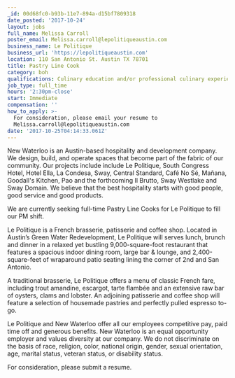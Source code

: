 ```yaml
---
_id: 00d68fc0-b93b-11e7-894a-d15bf7809318
date_posted: '2017-10-24'
layout: jobs
full_name: Melissa Carroll
poster_email: Melissa.carroll@lepolitiqueaustin.com
business_name: Le Politique
business_url: 'https://lepolitiqueaustin.com'
location: 110 San Antonio St. Austin TX 78701
title: Pastry Line Cook
category: boh
qualifications: Culinary education and/or professional culinary experience
job_type: full_time
hours: '2:30pm-close'
start: Immediate
compensation: ''
how_to_apply: >-
  For consideration, please email your resume to
  Melissa.carroll@lepolitiqueaustin.com
date: '2017-10-25T04:14:33.061Z'
---
```

New Waterloo is an Austin-based hospitality and development company. We design, build, and operate spaces that become part of the fabric of our community. Our projects include include Le Politique, South Congress Hotel, Hotel Ella, La Condesa, Sway, Central Standard, Café No Sé, Mañana, Goodall's Kitchen, Pao and the forthcoming Il Brutto, Sway Westlake and Sway Domain. We believe that the best hospitality starts with good people, good service and good products.

We are currently seeking full-time Pastry Line Cooks for Le Politique to fill our PM shift. 

Le Politique is a French brasserie, patisserie and coffee shop. Located in Austin’s Green Water Redevelopment, Le Politique will serves lunch, brunch and dinner in a relaxed yet bustling 9,000-square-foot restaurant that features a spacious indoor dining room, large bar & lounge, and 2,400-square-feet of wraparound patio seating lining the corner of 2nd and San Antonio.

A traditional brasserie, Le Politique offers a menu of classic French fare, including trout amandine, escargot, tarte flambée and an extensive raw bar of oysters, clams and lobster. An adjoining patisserie and coffee shop will feature a selection of housemade pastries and perfectly pulled espresso to-go.

Le Politique and New Waterloo offer all our employees competitive pay, paid time off and generous benefits. New Waterloo is an equal opportunity employer and values diversity at our company. We do not discriminate on the basis of race, religion, color, national origin, gender, sexual orientation, age, marital status, veteran status, or disability status.

For consideration, please submit a resume.
